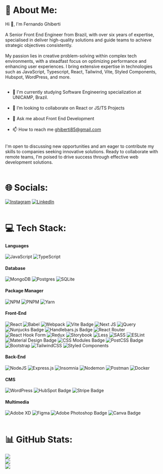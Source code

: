 # 💫 About Me:
Hi 👋, I'm Fernando Ghiberti<br><br>A Senior Front End Engineer from Brazil, with over six years of expertise, specialised in deliver high-quality solutions and guide teams to achieve strategic objectives consistently.
<br><br>
My passion lies in creative problem-solving within complex tech environments, with a steadfast focus on optimizing performance and enhancing user experiences. I bring extensive expertise in technologies such as JavaScript, Typescript, React, Tailwind, Vite, Styled Components, Hubspot, WordPress, and more. 
<br><br>
- 🔭 I'm currently studying Software Engineering specialization at UNICAMP, Brazil.
<br><br>
- 👯 I’m looking to collaborate on React or JS/TS Projects
<br><br>
- 💬 Ask me about Front End Development
<br><br>
- 📫 How to reach me ghiberti85@gmail.com
<br><br>

I'm open to discussing new opportunities and am eager to contribute my skills to companies seeking innovative solutions. Ready to collaborate with remote teams, I'm poised to drive success through effective web development solutions. 
<br><br>

# 🌐 Socials:
[![Instagram](https://img.shields.io/badge/Instagram-%23E4405F.svg?logo=Instagram&logoColor=white)](https://instagram.com/ghiberti85) [![LinkedIn](https://img.shields.io/badge/LinkedIn-%230077B5.svg?logo=linkedin&logoColor=white)](https://linkedin.com/in/fernando-ghiberti) 
<br><br>

# 💻 Tech Stack:

#### Languages
![JavaScript](https://img.shields.io/badge/javascript-%23323330.svg?style=plastic&logo=javascript&logoColor=%23F7DF1E) ![TypeScript](https://img.shields.io/badge/typescript-%23007ACC.svg?style=plastic&logo=typescript&logoColor=white) 


#### Database
![MongoDB](https://img.shields.io/badge/MongoDB-%234ea94b.svg?style=plastic&logo=mongodb&logoColor=white) ![Postgres](https://img.shields.io/badge/postgres-%23316192.svg?style=plastic&logo=postgresql&logoColor=white) ![SQLite](https://img.shields.io/badge/sqlite-%2307405e.svg?style=plastic&logo=sqlite&logoColor=white)


#### Package Manager
![NPM](https://img.shields.io/badge/NPM-%23CB3837.svg?style=plastic&logo=npm&logoColor=white) ![PNPM](https://img.shields.io/badge/pnpm-%234a4a4a.svg?style=plastic&logo=pnpm&logoColor=f69220) ![Yarn](https://img.shields.io/badge/yarn-%232C8EBB.svg?style=plastic&logo=yarn&logoColor=white)


#### Front-End
![React](https://img.shields.io/badge/react-%2320232a.svg?style=plastic&logo=react&logoColor=%2361DAFB) ![Babel](https://img.shields.io/badge/Babel-F9DC3e?style=plastic&logo=babel&logoColor=black) ![Webpack](https://img.shields.io/badge/webpack-%238DD6F9.svg?style=plastic&logo=webpack&logoColor=black) ![Vite Badge](https://img.shields.io/badge/Vite-646CFF?logo=vite&logoColor=fff&style=flat) ![Next JS](https://img.shields.io/badge/Next-black?style=plastic&logo=next.js&logoColor=white) ![jQuery](https://img.shields.io/badge/jquery-%230769AD.svg?style=plastic&logo=jquery&logoColor=white) ![Nunjucks Badge](https://img.shields.io/badge/Nunjucks-1C4913?logo=nunjucks&logoColor=fff&style=flat) ![Handlebars.js Badge](https://img.shields.io/badge/Handlebars.js-000?logo=handlebarsdotjs&logoColor=fff&style=flat) ![React Router](https://img.shields.io/badge/React_Router-CA4245?style=plastic&logo=react-router&logoColor=white) ![React Hook Form](https://img.shields.io/badge/React%20Hook%20Form-%23EC5990.svg?style=plastic&logo=reacthookform&logoColor=white) ![Redux](https://img.shields.io/badge/redux-%23593d88.svg?style=plastic&logo=redux&logoColor=white) ![Storybook](https://img.shields.io/badge/-Storybook-FF4785?style=plastic&logo=storybook&logoColor=white) ![Less](https://img.shields.io/badge/less-2B4C80?style=plastic&logo=less&logoColor=white) ![SASS](https://img.shields.io/badge/SASS-hotpink.svg?style=plastic&logo=SASS&logoColor=white) ![ESLint](https://img.shields.io/badge/ESLint-4B3263?style=plastic&logo=eslint&logoColor=white) ![Material Design Badge](https://img.shields.io/badge/Material%20Design-757575?logo=materialdesign&logoColor=fff&style=flat) ![CSS Modules Badge](https://img.shields.io/badge/CSS%20Modules-000?logo=cssmodules&logoColor=fff&style=flat) ![PostCSS Badge](https://img.shields.io/badge/PostCSS-DD3A0A?logo=postcss&logoColor=fff&style=flat) ![Bootstrap](https://img.shields.io/badge/bootstrap-%238511FA.svg?style=plastic&logo=bootstrap&logoColor=white) ![TailwindCSS](https://img.shields.io/badge/tailwindcss-%2338B2AC.svg?style=plastic&logo=tailwind-css&logoColor=white) ![Styled Components](https://img.shields.io/badge/styled--components-DB7093?style=plastic&logo=styled-components&logoColor=white) 


#### Back-End
![NodeJS](https://img.shields.io/badge/node.js-6DA55F?style=plastic&logo=node.js&logoColor=white) ![Express.js](https://img.shields.io/badge/express.js-%23404d59.svg?style=plastic&logo=express&logoColor=%2361DAFB) ![Insomnia](https://img.shields.io/badge/Insomnia-black?style=plastic&logo=insomnia&logoColor=5849BE) ![Nodemon](https://img.shields.io/badge/NODEMON-%23323330.svg?style=plastic&logo=nodemon&logoColor=%BBDEAD)  ![Postman](https://img.shields.io/badge/Postman-FF6C37?style=plastic&logo=postman&logoColor=white) ![Docker](https://img.shields.io/badge/docker-%230db7ed.svg?style=plastic&logo=docker&logoColor=white)


#### CMS
![WordPress](https://img.shields.io/badge/WordPress-%23117AC9.svg?style=plastic&logo=WordPress&logoColor=white) ![HubSpot Badge](https://img.shields.io/badge/HubSpot-FF7A59?logo=hubspot&logoColor=fff&style=flat) ![Stripe Badge](https://img.shields.io/badge/Stripe-008CDD?logo=stripe&logoColor=fff&style=flat)


#### Multimedia
![Adobe XD](https://img.shields.io/badge/Adobe%20XD-470137?style=plastic&logo=Adobe%20XD&logoColor=#FF61F6) ![Figma](https://img.shields.io/badge/figma-%23F24E1E.svg?style=plastic&logo=figma&logoColor=white) ![Adobe Photoshop Badge](https://img.shields.io/badge/Adobe%20Photoshop-31A8FF?logo=adobephotoshop&logoColor=fff&style=flat) ![Canva Badge](https://img.shields.io/badge/Canva-00C4CC?logo=canva&logoColor=fff&style=flat)
<br><br>

# 📊 GitHub Stats:
![](https://github-readme-stats.vercel.app/api?username=ghiberti85&theme=dark&hide_border=false&include_all_commits=true&count_private=true)<br/>
![](https://github-readme-streak-stats.herokuapp.com/?user=ghiberti85&theme=dark&hide_border=false)<br/>
![](https://github-readme-stats.vercel.app/api/top-langs/?username=ghiberti85&theme=dark&hide_border=false&include_all_commits=true&count_private=true&layout=compact)
